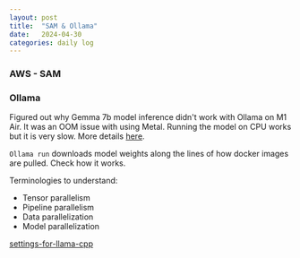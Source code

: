 ```yaml
---
layout: post
title:  "SAM & Ollama"
date:   2024-04-30
categories: daily log
---
```


### AWS - SAM

    

[AWS-SaaS]: https://catalog.us-east-1.prod.workshops.aws/workshops/b0c6ad36-0a4b-45d8-856b-8a64f0ac76bb/en-US

### Ollama

Figured out why Gemma 7b model inference didn't work with Ollama on M1 Air. It was an OOM issue with using Metal. Running the model on CPU works but it is very slow. More details [here][ollama-github-issue-4033].

```Ollama run``` downloads model weights along the lines of how docker images are pulled. Check how it works.

Terminologies to understand:

 - Tensor parallelism
 - Pipeline parallelism
 - Data parallelization
 - Model parallelization

[settings-for-llama-cpp](https://github.com/ggerganov/llama.cpp/tree/master/examples/main#additional-options)

[ollama-github-issue-4033]: https://github.com/ollama/ollama/issues/4033#issuecomment-2084841685

 
